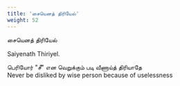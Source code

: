 ```yaml
---
title: 'சையெனத் திரியேல்'
weight: 52
---
```

 

சையெனத் திரியேல்

Saiyenath Thiriyel.

பெரியோர் "சீ" என வெறுக்கும் படி வீணாய்த் திரியாதே  
Never be disliked by wise person because of uselessness